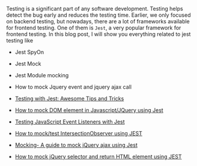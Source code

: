 

Testing is a significant part of any software development. Testing helps detect the bug early and reduces the testing time. Earlier, we only focused on backend testing, but nowadays, there are a lot of frameworks available for frontend testing. One of them is `Jest`, a very popular framework for frontend testing. 
In this blog post, I will show you everything related to jest testing like
- Jest SpyOn
- Jest Mock 
- Jest Module mocking
- How to mock Jquery event and jquery ajax call






- [Testing with Jest: Awesome Tips and Tricks](https://www.codeguru.co.in/2021/03/jest-tips-and-trics.html)
- [How to mock DOM element in Javascript/JQuery using Jest](https://www.codeguru.co.in/2021/02/how-to-mock-dom-element-in.html)
- [ Testing JavaScript Event Listeners with Jest](https://www.codeguru.co.in/2021/02/testing-javascript-events-with-jest.html)
- [How to mock/test IntersectionObserver using JEST](https://www.codeguru.co.in/2022/02/how-to-mocktest-intersectionobserver.html)

- [Mocking- A guide to mock jQuery ajax using Jest](https://www.codeguru.co.in/2021/04/how-to-test-jquery-ajax-using-jest.html)
- [How to mock jQuery selector and return HTML element using JEST](https://www.codeguru.co.in/2021/04/how-to-mock-jquery-selector-using-jest.html)
<!--stackedit_data:
eyJoaXN0b3J5IjpbLTIwNjQ4MzEwMDksMTUzODI2NTM3LDEzNj
U2MzY2MSwxNTc2NzAzNDU0XX0=
-->